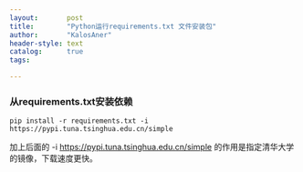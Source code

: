 ```yaml
---
layout:       post
title:        "Python运行requirements.txt 文件安装包"
author:       "KalosAner"
header-style: text
catalog:      true
tags:

---
```


### 从requirements.txt安装依赖

```
pip install -r requirements.txt -i https://pypi.tuna.tsinghua.edu.cn/simple
```

加上后面的 -i https://pypi.tuna.tsinghua.edu.cn/simple 的作用是指定清华大学的镜像，下载速度更快。
